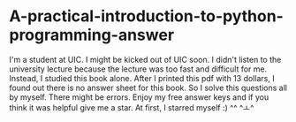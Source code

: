 # A-practical-introduction-to-python-programming-answer
I'm a student at UIC.
I might be kicked out of UIC soon.
I didn't listen to the university lecture because the lecture was too fast and difficult for me. Instead, I studied this book alone.
After I printed this pdf with 13 dollars, I found out there is no answer sheet for this book.
So I solve this questions all by myself. There might be errors.
Enjoy my free answer keys and if you think it was helpful give me a star.
At first, I starred myself :) ^^ ^ㅗ^



